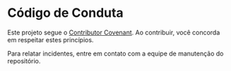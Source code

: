 # Código de Conduta

Este projeto segue o [Contributor Covenant](https://www.contributor-covenant.org/version/2/1/code_of_conduct/). Ao contribuir, você concorda em respeitar estes princípios.

Para relatar incidentes, entre em contato com a equipe de manutenção do repositório.
